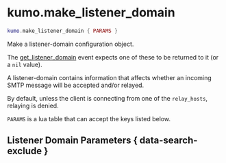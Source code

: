 # kumo.make_listener_domain

```lua
kumo.make_listener_domain { PARAMS }
```

Make a listener-domain configuration object.

The [get_listener_domain](../../events/get_listener_domain.md) event expects
one of these to be returned to it (or a `nil` value).

A listener-domain contains information that affects whether an incoming
SMTP message will be accepted and/or relayed.

By default, unless the client is connecting from one of the `relay_hosts`,
relaying is denied.

`PARAMS` is a lua table that can accept the keys listed below.

## Listener Domain Parameters { data-search-exclude }
